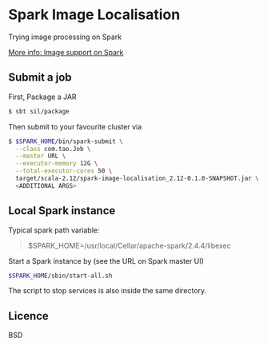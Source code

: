 # Spark Image Localisation

Trying image processing on Spark

[More info: Image support on Spark](https://issues.apache.org/jira/browse/SPARK-21866)

## Submit a job

First, Package a JAR

```bash
$ sbt sil/package
```

Then submit to your favourite cluster via

```bash
$ $SPARK_HOME/bin/spark-submit \
  --class com.tao.Job \
  --master URL \
  --executor-memory 12G \
  --total-executor-cores 50 \
  target/scala-2.12/spark-image-localisation_2.12-0.1.0-SNAPSHOT.jar \
  <ADDITIONAL ARGS>
```

## Local Spark instance

Typical spark path variable:

> $SPARK_HOME=/usr/local/Cellar/apache-spark/2.4.4/libexec

Start a Spark instance by (see the URL on Spark master UI)

```bash
$SPARK_HOME/sbin/start-all.sh
```

The script to stop services is also inside the same directory.

## Licence

BSD
